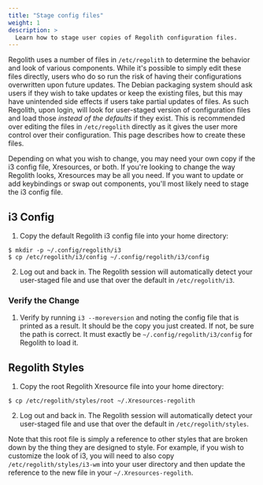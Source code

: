 ```yaml
---
title: "Stage config files"
weight: 1
description: >
  Learn how to stage user copies of Regolith configuration files.
---
```


Regolith uses a number of files in `/etc/regolith` to determine the behavior and look of various components.  While it's possible to simply edit these files directly, users who do so run the risk of having their configurations overwritten upon future updates.  The Debian packaging system should ask users if they wish to take updates or keep the existing files, but this may have unintended side effects if users take partial updates of files.  As such Regolith, upon login, will look for user-staged version of configuration files and load those *instead of the defaults* if they exist.  This is recommended over editing the files in `/etc/regolith` directly as it gives the user more control over their configuration. This page describes how to create these files.

Depending on what you wish to change, you may need your own copy if the i3 config file, Xresources, or both.  If you're looking to change the way Regolith looks, Xresources may be all you need.  If you want to update or add keybindings or swap out components, you'll most likely need to stage the i3 config file.

## i3 Config

1. Copy the default Regolith i3 config file into your home directory:
```
$ mkdir -p ~/.config/regolith/i3
$ cp /etc/regolith/i3/config ~/.config/regolith/i3/config
```
2. Log out and back in. The Regolith session will automatically detect your user-staged file and use that over the default in `/etc/regolith/i3`.

### Verify the Change

1. Verify by running `i3 --moreversion` and noting the config file that is printed as a result.  It should be the copy you just created.  If not, be sure the path is correct.  It must exactly be `~/.config/regolith/i3/config` for Regolith to load it.

## Regolith Styles

1. Copy the root Regolith Xresource file into your home directory:
```
$ cp /etc/regolith/styles/root ~/.Xresources-regolith
```
2. Log out and back in. The Regolith session will automatically detect your user-staged file and use that over the default in `/etc/regolith/styles`.

Note that this root file is simply a reference to other styles that are broken down by the thing they are designed to style.  For example, if you wish to customize the look of i3, you will need to also copy `/etc/regolith/styles/i3-wm` into your user directory and then update the reference to the new file in your `~/.Xresources-regolith`.

